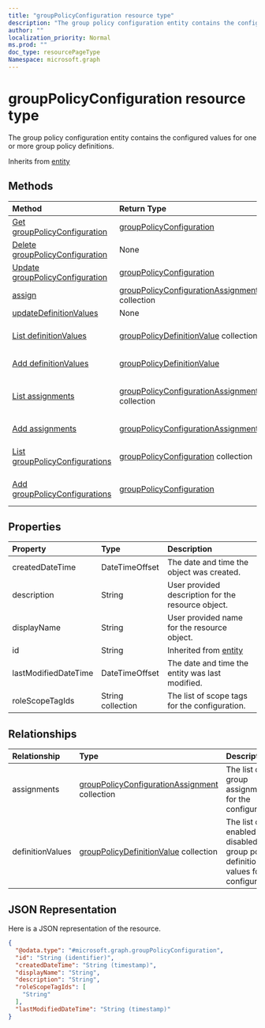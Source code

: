 ```yaml
---
title: "groupPolicyConfiguration resource type"
description: "The group policy configuration entity contains the configured values for one or more group policy definitions."
author: ""
localization_priority: Normal
ms.prod: ""
doc_type: resourcePageType
Namespace: microsoft.graph
---
```



# groupPolicyConfiguration resource type

The group policy configuration entity contains the configured values for one or more group policy definitions.


Inherits from [entity](../resources/entity.md)

## Methods
|Method|Return Type|Description|
|:---|:---|:---|
|[Get groupPolicyConfiguration](../api/grouppolicyconfiguration-get.md)|[groupPolicyConfiguration](../resources/groupPolicyConfiguration.md)|Read properties and relationships of the [groupPolicyConfiguration](../resources/grouppolicyconfiguration.md) object.|
|[Delete groupPolicyConfiguration](../api/grouppolicyconfiguration-delete.md)|None|Deletes a [groupPolicyConfiguration](../resources/grouppolicyconfiguration.md).|
|[Update groupPolicyConfiguration](../api/grouppolicyconfiguration-update.md)|[groupPolicyConfiguration](../resources/groupPolicyConfiguration.md)|Update the properties of a [groupPolicyConfiguration](../resources/grouppolicyconfiguration.md) object.|
|[assign](../api/grouppolicyconfiguration-assign.md)|[groupPolicyConfigurationAssignment](../resources/groupPolicyConfigurationAssignment.md) collection||
|[updateDefinitionValues](../api/grouppolicyconfiguration-updatedefinitionvalues.md)|None||
|[List definitionValues](../api/grouppolicyconfiguration-list-definitionvalues.md)|[groupPolicyDefinitionValue](../resources/groupPolicyDefinitionValue.md) collection|Get the groupPolicyDefinitionValues from the definitionValues navigation property.|
|[Add definitionValues](../api/grouppolicyconfiguration-post-definitionvalues.md)|[groupPolicyDefinitionValue](../resources/groupPolicyDefinitionValue.md)|Add definitionValues by posting to the definitionValues collection.|
|[List assignments](../api/grouppolicyconfiguration-list-assignments.md)|[groupPolicyConfigurationAssignment](../resources/groupPolicyConfigurationAssignment.md) collection|Get the groupPolicyConfigurationAssignments from the assignments navigation property.|
|[Add assignments](../api/grouppolicyconfiguration-post-assignments.md)|[groupPolicyConfigurationAssignment](../resources/groupPolicyConfigurationAssignment.md)|Add assignments by posting to the assignments collection.|
|[List groupPolicyConfigurations](../api/intune-devices-devicemanagement-list-grouppolicyconfigurations.md)|[groupPolicyConfiguration](../resources/groupPolicyConfiguration.md) collection|Get the groupPolicyConfigurations from the groupPolicyConfigurations navigation property.|
|[Add groupPolicyConfigurations](../api/intune-devices-devicemanagement-post-grouppolicyconfigurations.md)|[groupPolicyConfiguration](../resources/groupPolicyConfiguration.md)|Add groupPolicyConfigurations by posting to the groupPolicyConfigurations collection.|

## Properties
|Property|Type|Description|
|:---|:---|:---|
|createdDateTime|DateTimeOffset|The date and time the object was created.|
|description|String|User provided description for the resource object.|
|displayName|String|User provided name for the resource object.|
|id|String| Inherited from [entity](../resources/entity.md)|
|lastModifiedDateTime|DateTimeOffset|The date and time the entity was last modified.|
|roleScopeTagIds|String collection|The list of scope tags for the configuration.|

## Relationships
|Relationship|Type|Description|
|:---|:---|:---|
|assignments|[groupPolicyConfigurationAssignment](../resources/groupPolicyConfigurationAssignment.md) collection|The list of group assignments for the configuration.|
|definitionValues|[groupPolicyDefinitionValue](../resources/groupPolicyDefinitionValue.md) collection|The list of enabled or disabled group policy definition values for the configuration.|

## JSON Representation
Here is a JSON representation of the resource.
<!-- {
  "blockType": "resource",
  "keyProperty": "id",
  "@odata.type": "microsoft.graph.groupPolicyConfiguration",
  "baseType": "microsoft.graph.entity",
  "openType": false
}
-->
``` json
{
  "@odata.type": "#microsoft.graph.groupPolicyConfiguration",
  "id": "String (identifier)",
  "createdDateTime": "String (timestamp)",
  "displayName": "String",
  "description": "String",
  "roleScopeTagIds": [
    "String"
  ],
  "lastModifiedDateTime": "String (timestamp)"
}
```


